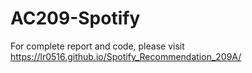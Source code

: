 # AC209-Spotify

For complete report and code, please visit https://lr0516.github.io/Spotify_Recommendation_209A/
